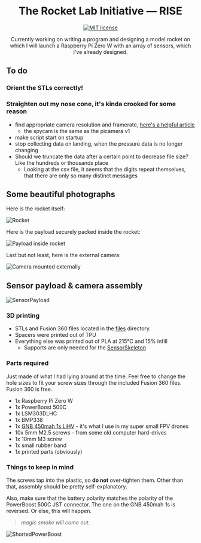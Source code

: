 <h1 align="center">
  The Rocket Lab Initiative — RISE
</h1>

<p align="center">
  <a href="https://github.com/NikolaiTeslovich/RISE/blob/main/LICENSE">
    <img alt="MIT license" src="https://img.shields.io/github/license/NikolaiTeslovich/RISE">
  </a>
</p>

<p align="center">
  Currently working on writing a program and designing a model rocket on which I will launch a Raspberry Pi Zero W with an array of sensors, which I've already designed.
</p>

## To do

### Orient the STLs correctly!

### Straighten out my nose cone, it's kinda crooked for some reason

- find appropriate camera resolution and framerate, [here's a helpful article](https://picamera.readthedocs.io/en/release-1.10/fov.html)
  - the spycam is the same as the picamera v1
- make script start on startup
- stop collecting data on landing, when the pressure data is no longer changing
- Should we truncate the data after a certain point to decrease file size? Like the hundreds or thousands place
  - Looking at the csv file, it seems that the digits repeat themselves, that there are only so many distinct messages

## Some beautiful photographs

Here is the rocket itself:

![Rocket](/resources/rocket.jpeg)

Here is the payload securely packed inside the rocket:

![Payload inside rocket](/resources/payloadinrocket.jpeg)

Last but not least, here is the external camera:

![Camera mounted externally](/resources/camera.jpeg)

## Sensor payload & camera assembly

![SensorPayload](/resources/SensorPayload.jpeg)

### 3D printing
- STLs and Fusion 360 files located in the [files](/files) directory.
- Spacers were printed out of TPU
- Everything else was printed out of PLA at 215°C and 15% infill
  - Supports are only needed for the [SensorSkeleton](/files/SensorSkeleton.stl)

### Parts required
Just made of what I had lying around at the time. Feel free to change the hole sizes to fit your screw sizes through the included Fusion 360 files. Fusion 360 is free.

- 1x Raspberry Pi Zero W
- 1x PowerBoost 500C
- 1x LSM303DLHC
- 1x BMP338
- 1x [GNB 450mah 1s LiHV](https://www.amazon.com/PowerWhoop-Connector-Tinyhawk-Brushless-Inductrix/dp/B078Y3Y4ZZ/ref=sr_1_9?dchild=1&keywords=450mah+1s&qid=1617315333&sr=8-9) - it's what I use in my super small FPV drones
- 10x 5mm M2.5 screws - from some old computer hard-drives
- 1x 10mm M3 screw
- 1x small rubber band
- 1x printed parts (obviously)

### Things to keep in mind
The screws tap into the plastic, so **do not** over-tighten them. Other than that, assembly should be pretty self-explanatory.

Also, make sure that the battery polarity matches the polarity of the PowerBoost 500C JST connector. The one on the GNB 450mah 1s is reversed. Or else, this will happen.

  > *magic smoke will come out*.

![ShortedPowerBoost](/resources/ShortedPowerBoost.jpeg)
